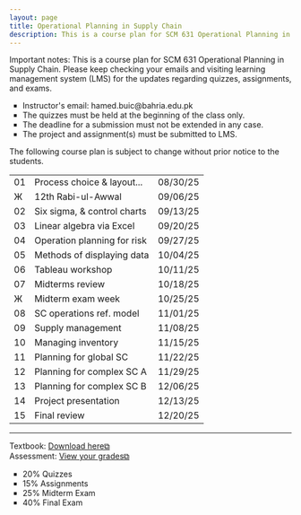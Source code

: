 ```yaml
---
layout: page
title: Operational Planning in Supply Chain
description: This is a course plan for SCM 631 Operational Planning in Supply Chain.
---
```

Important notes: This is a course plan for SCM 631 Operational Planning in Supply Chain. Please keep checking your emails and visiting learning management system (LMS) for the updates regarding quizzes, assignments, and exams.

<ul style="list-style-type:square;">
  <li>Instructor's email: hamed.buic@bahria.edu.pk</li>
  <li>The quizzes must be held at the beginning of the class only.</li>
  <li>The deadline for a submission must not be extended in any case.</li>
   <li>The project and assignment(s) must be submitted to LMS.</li>
 </ul>

The following course plan is subject to change without prior notice to the students.

<table>
  <tr>
    <td>01</td>
    <td>Process choice & layout...</td>
    <td>08/30/25</td>
  </tr>
  <tr>
    <td>Ж</td>
    <td>12th Rabi-ul-Awwal</td>
    <td>09/06/25</td>
  </tr>
  <tr>
    <td>02</td>
    <td>Six sigma, & control charts</td>
    <td>09/13/25</td>
  </tr>
  <tr>
    <td>03</td>
    <td>Linear algebra via Excel</td>
    <td>09/20/25</td>
  </tr>
  <tr>
    <td>04</td>
    <td>Operation planning for risk</td>
    <td>09/27/25</td>
  </tr>
  <tr>
    <td>05</td>
    <td>Methods of displaying data</td>
    <td>10/04/25</td>
  </tr>
  <tr>
    <td>06</td>
    <td>Tableau workshop</td>
    <td>10/11/25</td>
  </tr>
  <tr>
    <td>07</td>
    <td>Midterms review</td>
    <td>10/18/25</td>
  </tr>
  <tr>
  <td>Ж</td>
  <td>Midterm exam week</td>
  <td>10/25/25</td>
  </tr>
  <tr>
    <td>08</td>
    <td>SC operations ref. model</td>
    <td>11/01/25</td>
  </tr>
  <tr>
    <td>09</td>
    <td>Supply management</td>
    <td>11/08/25</td>
  </tr>
  <tr>
    <td>10</td>
    <td>Managing inventory</td>
    <td>11/15/25</td>
  </tr>
  <tr>
    <td>11</td>
    <td>Planning for global SC</td>
    <td>11/22/25</td>
  </tr>
  <tr>
    <td>12</td>
    <td>Planning for complex SC A</td>
    <td>11/29/25</td>
  </tr>
  <tr>
    <td>13</td>
    <td>Planning for complex SC B</td>
    <td>12/06/25</td>
  </tr>
  <tr>
    <td>14</td>
    <td>Project presentation</td>
    <td>12/13/25</td>
  </tr>
  <tr>
    <td>15</td>
    <td>Final review</td>
    <td>12/20/25</td>
  </tr>
</table>

<hr class="solid">

Textbook: <a href="https://drive.google.com/file/d/1qLwA6FHoct-CXmYY32mepHPQ6QWmptT7" target="_blank" rel="noopener noreferrer">Download here&#x29c9;</a><br/>
Assessment: <a href="https://drive.google.com/file/d/1Gd90vbP7Qr42tVlNzhCnE__FpO-nrfzF" target="_blank" rel="noopener noreferrer">View your grades&#x29c9;</a>
  <ul style="list-style-type:square;">
   <li>20% Quizzes</li>
   <li>15% Assignments</li>
   <li>25% Midterm Exam</li>
   <li>40% Final Exam</li>
  </ul>
